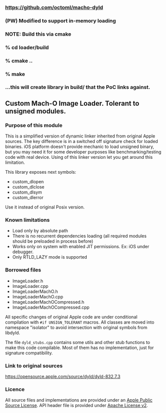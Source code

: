 ### https://github.com/octoml/macho-dyld
### (PW) Modified to support in-memory loading

### NOTE: Build this via cmake
### % cd loader/build
### % cmake ..
### % make 

### ...this will create library in build/ that the PoC links against. 

## Custom Mach-O Image Loader. Tolerant to unsigned modules.

### Purpose of this module
This is a simplified version of dynamic linker inherited from original Apple sources.
The key difference is in a switched off signature check for loaded binaries. iOS platform
doesn't provide mechanic to load unsigned binary, but you may need it for some developer
purposes like benchmarking/testing code with real device. Using of this linker version
let you get around this limitation.

This library exposes next symbols:
 - custom_dlopen
 - custom_dlclose
 - custom_dlsym
 - custom_dlerror

Use it instead of original Posix version.

### Known limitations
- Load only by absolute path
- There is no recurrent dependencies loading (all required modules should be
  preloaded in process before)
- Works only on system with enabled JIT permissions. Ex: iOS under debugger.
- Only RTLD_LAZY mode is supported 

### Borrowed files
- ImageLoader.h
- ImageLoader.cpp
- ImageLoaderMachO.h
- ImageLoaderMachO.cpp
- ImageLoaderMachOCompressed.h
- ImageLoaderMachOCompressed.cpp

All specific changes of original Apple code are under conditional compilation with 
`#if UNSIGN_TOLERANT` macros. All classes are moved into namespace "isolator" 
to avoid intersection with original symbols from libdyld.

The file `dyld_stubs.cpp` contains some utils and other stub functions to make this code 
compilable. Most of them has no implementation, just for signature compatibility.

### Link to original sources
https://opensource.apple.com/source/dyld/dyld-832.7.3

### Licence
All source files and implementations are provided under an [Apple Public Source License][APSL].
API header file is provided under [Apache License v2][ALv2].

[APSL]: https://opensource.apple.com/license/apsl
[ALv2]: https://www.apache.org/licenses/LICENSE-2.0
